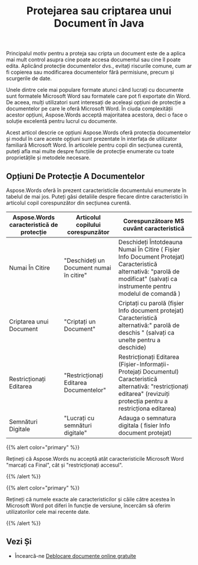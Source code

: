 ﻿---
title: Protejarea sau criptarea unui Document în Java
second_title: Aspose.Words pentru Java
articleTitle: Protejarea sau criptarea unui Document
linktitle: Protejarea sau criptarea unui Document
description: "Criptați un document, restricționați editarea, utilizați semnături digitale pentru protecția documentelor. Aspose.Words acceptă majoritatea opțiunilor de protecție a cuvintelor folosind Java."
type: docs
weight: 50
url: /ro/java/protect-or-encrypt-a-document/
---

Principalul motiv pentru a proteja sau cripta un document este de a aplica mai mult control asupra cine poate accesa documentul sau cine îl poate edita. Aplicând protecție documentelor dvs., evitați riscurile comune, cum ar fi copierea sau modificarea documentelor fără permisiune, precum și scurgerile de date.

Unele dintre cele mai populare formate atunci când lucrați cu documente sunt formatele Microsoft Word sau formatele care pot fi exportate din Word. De aceea, mulți utilizatori sunt interesați de aceleași opțiuni de protecție a documentelor pe care le oferă Microsoft Word. În ciuda complexității acestor opțiuni, Aspose.Words acceptă majoritatea acestora, deci o face o soluție excelentă pentru lucrul cu documente.

Acest articol descrie ce opțiuni Aspose.Words oferă protecția documentelor și modul în care aceste opțiuni sunt prezentate în interfața de utilizator familiară Microsoft Word. În articolele pentru copii din secțiunea curentă, puteți afla mai multe despre funcțiile de protecție enumerate cu toate proprietățile și metodele necesare.

## Opțiuni De Protecție A Documentelor

Aspose.Words oferă în prezent caracteristicile documentului enumerate în tabelul de mai jos. Puteți găsi detaliile despre fiecare dintre caracteristici în articolul copil corespunzător din secțiunea curentă.

| Aspose.Words caracteristică de protecție | Articolul copilului corespunzător | Corespunzătoare MS cuvânt caracteristică |
| ------------------------------- | ------------------------------ | ------------------------------------------------------------ |
| Numai În Citire | "Deschideți un Document numai în citire" | Deschideți Întotdeauna Numai În Citire ( Fișier Info Document Protejat)<br />Caracteristică alternativă: "parolă de modificat" (salvați ca instrumente pentru modelul de comandă ) |
| Criptarea unui Document | "Criptați un Document" | Criptați cu parolă (fișier Info document protejat)<br />Caracteristică alternativă:" parolă de deschis " (salvați ca unelte pentru a deschide) |
| Restricționați Editarea | "Restricționați Editarea Documentelor" | Restricționați Editarea (Fișier-Informații-Protejați Documentul)<br />Caracteristică alternativă: "restricționați editarea" (revizuiți protecția pentru a restricționa editarea) |
| Semnături Digitale | "Lucrați cu semnături digitale" | Adauga o semnatura digitala ( fisier Info document protejat) |

{{% alert color="primary" %}}

Rețineți că Aspose.Words nu acceptă atât caracteristicile Microsoft Word "marcați ca Final", cât și "restricționați accesul".

{{% /alert %}}

{{% alert color="primary" %}}

Rețineți că numele exacte ale caracteristicilor și căile către acestea în Microsoft Word pot diferi în funcție de versiune, încercăm să oferim utilizatorilor cele mai recente date.

{{% /alert %}}

## Vezi Și

* Încearcă-ne [Deblocare documente online gratuite](https://products.aspose.app/words/unlock)
